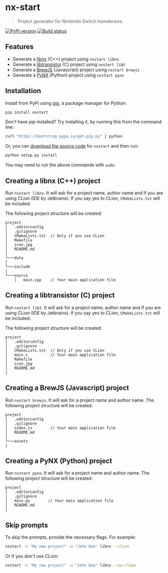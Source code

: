 # nx-start

> Project generator for Nintendo Switch homebrews.

[![PyPI version](https://badge.fury.io/py/nxstart.svg)](https://badge.fury.io/py/nxstart)
[![Build status](https://travis-ci.org/roedesh/nxstart.svg?branch=master)](https://travis-ci.org/roedesh/nxstart)

## Features
- Generate a [libnx](https://github.com/switchbrew/libnx) (C++) project using `nxstart libnx`
- Generate a [libtransistor](https://github.com/reswitched/libtransistor) (C) project using `nxstart libt`
- Generate a [BrewJS](https://github.com/BrewJS) (Javascript) project using `nxstart brewjs`
- Generate a [PyNX](https://github.com/nx-python/PyNX) (Python) project using `nxstart pynx`

## Installation

Install from PyPi using [pip](http://www.pip-installer.org/en/latest), a package manager for
Python.

```bash
pip install nxstart
```

Don't have pip installed? Try installing it, by running this from the
command line:

```bash
curl "https://bootstrap.pypa.io/get-pip.py" | python
```

Or, you can [download the source code](#) for `nxstart` and then run:
```bash
python setup.py install
```
You may need to run the above commands with ``sudo``.

## Creating a libnx (C++) project
Run `nxstart libnx`. It will ask for a project name, author name and if you are 
using CLion (IDE by Jetbrains). If you say yes to CLion, `CMakeLists.txt` will be included.

The following project structure will be created:

```
project
│   .editorconfig 
│   .gitignore
│   CMakeLists.txt  // Only if you use CLion
│   Makefile      
│   icon.jpg  
│   README.md
│
└───data
│   
└───include
│ 
└───source
    │   main.cpp    // Your main application file
```

## Creating a libtransistor (C) project
Run `nxstart libt`. It will ask for a project name, author name and if you are 
using CLion (IDE by Jetbrains). If you say yes to CLion, `CMakeLists.txt` will be included.

The following project structure will be created:

```
project
│   .editorconfig 
│   .gitignore
│   CMakeLists.txt  // Only if you use CLion
│   main.c          // Your main application file
│   Makefile
│   icon.jpg
│   README.md           
│
```

## Creating a BrewJS (Javascript) project
Run `nxstart brewjs`. It will ask for a project name and author name. The following project structure will be created:

```
project
│   .editorconfig 
│   .gitignore     
│   index.js        // Your main application file
│   README.md   
│
└───assets
│   
```

## Creating a PyNX (Python) project
Run `nxstart pynx`. It will ask for a project name and author name. The following project structure will be created:

```
project
│   .editorconfig 
│   .gitignore     
│   main.py        // Your main application file
│   README.md   
│   
```

## Skip prompts
To skip the prompts, provide the necessary flags. For example:
```bash
nxstart -n "My new project" -a "John Doe" libnx --clion
```

Or if you don't use CLion:
```bash
nxstart -n "My new project" -a "John Doe" libnx --no-clion
```
